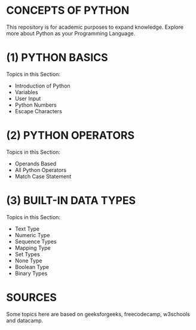 # CONCEPTS OF PYTHON
This repository is for academic purposes to expand knowledge. Explore more about Python as your Programming Language.

# (1) PYTHON BASICS
Topics in this Section:
- Introduction of Python
- Variables
- User Input
- Python Numbers
- Escape Characters

# (2) PYTHON OPERATORS
Topics in this Section:
- Operands Based
- All Python Operators
- Match Case Statement

# (3) BUILT-IN DATA TYPES
Topics in this Section:
- Text Type
- Numeric Type
- Sequence Types
- Mapping Type
- Set Types
- None Type
- Boolean Type
- Binary Types

# SOURCES
Some topics here are based on geeksforgeeks, freecodecamp, w3schools and datacamp.
